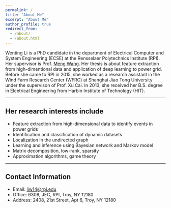 ```yaml
---
permalink: /
title: "About Me"
excerpt: "About Me"
author_profile: true
redirect_from: 
  - /about/
  - /about.html
---
```

Wenting Li is a PhD candidate in the department of Electrical Computer and System Engineering (ECSE) at the Rensselaer Polytechnics Institute (RPI). Her supervisor is Prof. [Meng Wang](https://ecse.rpi.edu/~wang/). Her thesis is about feature extraction from high-dimentional data and application of deep learning to power grid. Before she came to RPI in 2015, she worked as a research assistant in the Wind Farm Research Center (WFRC) at Shanghai Jiao Tong University under the supervison of Prof. Xu Cai. In 2013, she received her B.S. degree in Elcetrical Engineering from Harbin Institute of Technology (HIT). 

---
## Her research interests include
* Feature extraction from high-dimensional data to identify events in power grids
* Identification and classification of dynamic datasets
* Localization in the undirected graph
* Learning and inference using Bayesian network and Markov model  
* Matrix decomposition, low-rank, sparsity
* Approximation algorithms, game theory

---
## Contact Information
* Email: liw14@rpi.edu
* Office: 6308, JEC, RPI, Troy, NY 12180
* Address: 2408, 21st Street, Apt 6, Troy, NY 12180
